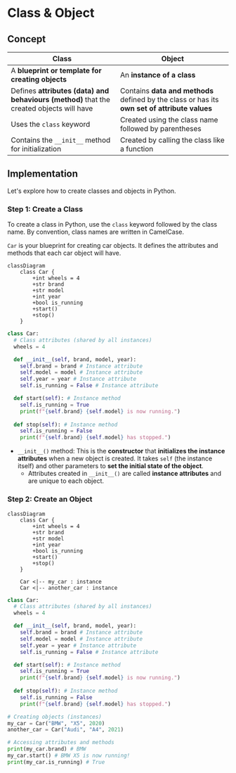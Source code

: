# Class & Object

## Concept

| Class | Object |
| ----- | ------ |
| A **blueprint or template for creating objects** | An **instance of a class** |
| Defines **attributes (data) and behaviours (method)** that the created objects will have | Contains **data and methods** defined by the class or has its **own set of attribute values** |
| Uses the `class` keyword | Created using the class name followed by parentheses |
| Contains the `__init__` method for initialization | Created by calling the class like a function |

## Implementation

Let's explore how to create classes and objects in Python.

### Step 1: Create a Class

To create a class in Python, use the `class` keyword followed by the class name. By convention, class names are written in CamelCase.

`Car` is your blueprint for creating car objects. It defines the attributes and methods that each car object will have.

```mermaid
classDiagram
    class Car {
        +int wheels = 4
        +str brand
        +str model
        +int year
        +bool is_running
        +start()
        +stop()
    }
```

```python title="car.py" linenums="1"
class Car:
  # Class attributes (shared by all instances)
  wheels = 4

  def __init__(self, brand, model, year):
    self.brand = brand # Instance attribute
    self.model = model # Instance attribute
    self.year = year # Instance attribute
    self.is_running = False # Instance attribute

  def start(self): # Instance method
    self.is_running = True
    print(f"{self.brand} {self.model} is now running.")
  
  def stop(self): # Instance method
    self.is_running = False
    print(f"{self.brand} {self.model} has stopped.")
```
- `__init__()` method: This is the **constructor** that **initializes the instance attributes** when a new object is created. It takes `self` (the instance itself) and other parameters to **set the initial state of the object**.
  - Attributes created in `__init__()` are called **instance attributes** and are unique to each object.

### Step 2: Create an Object

```mermaid
classDiagram
    class Car {
        +int wheels = 4
        +str brand
        +str model
        +int year
        +bool is_running
        +start()
        +stop()
    }

    Car <|-- my_car : instance
    Car <|-- another_car : instance
```

```python title="car.py" linenums="1" hl_lines="20-21"
class Car:
  # Class attributes (shared by all instances)
  wheels = 4

  def __init__(self, brand, model, year):
    self.brand = brand # Instance attribute
    self.model = model # Instance attribute
    self.year = year # Instance attribute
    self.is_running = False # Instance attribute

  def start(self): # Instance method
    self.is_running = True
    print(f"{self.brand} {self.model} is now running.")
  
  def stop(self): # Instance method
    self.is_running = False
    print(f"{self.brand} {self.model} has stopped.")

# Creating objects (instances)
my_car = Car("BMW", "X5", 2020)
another_car = Car("Audi", "A4", 2021)

# Accessing attributes and methods
print(my_car.brand) # BMW
my_car.start() # BMW X5 is now running!
print(my_car.is_running) # True
```
</Step> 

</Steps>